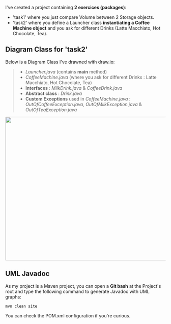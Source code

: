 I've created a project containing **2 exercices (packages)**: 

- 'task1' where you just compare Volume between 2 Storage objects.
- 'task2' where you define a Launcher class **instantiating a Coffee Machine  object** and you ask for different Drinks (Latte Macchiato, Hot Chocolate, Tea).

## Diagram Class for 'task2'

Below is a Diagram Class I've drawned with draw.io:

> - *Launcher.java* (contains **main** method)
> - *CoffeeMachine.java* (where you ask for different Drinks : Latte Macchiato, Hot Chocolate, Tea)
> - **Interfaces** : *MilkDrink.java* & *CoffeeDrink.java*
> - **Abstract class** : *Drink.java* 
> - **Custom Exceptions** used in  *CoffeeMachine.java* : *OutOfCoffeeException.java*,  *OutOfMilkException.java* & *OutOfTeaException.java*

<img src="https://i.imgur.com/wBy88s8.png" width="650" height="450" />


## UML Javadoc
As my project is a Maven project, you can open a **Git bash** at the Project's root and type the following command to generate Javadoc with UML graphs:
    
    mvn clean site
    
You can check the POM.xml configuration if you're curious.
